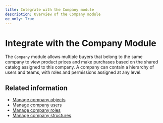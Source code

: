 ```yaml
---
title: Integrate with the Company module
description: Overview of the Company module
ee_only: True
---
```


# Integrate with the Company Module

The `Company` module allows multiple buyers that belong to the same company to view product prices and make purchases based on the shared catalog assigned to this company. A company can contain a hierarchy of users and teams, with roles and permissions assigned at any level.

## Related information

- [Manage company objects](company-object.md)
- [Manage company users](company-users.md)
- [Manage company roles](roles.md)
- [Manage company structures](company-structures.md)
